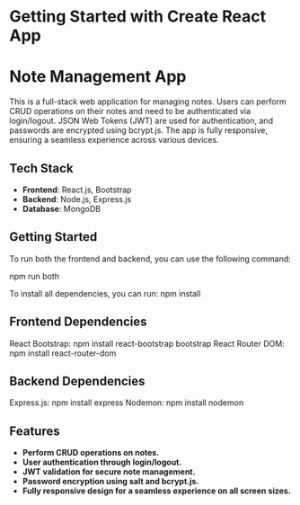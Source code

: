# Getting Started with Create React App

# Note Management App

This is a full-stack web application for managing notes. Users can perform CRUD operations on their notes and need to be authenticated via login/logout. JSON Web Tokens (JWT) are used for authentication, and passwords are encrypted using bcrypt.js. The app is fully responsive, ensuring a seamless experience across various devices.

## Tech Stack

- **Frontend**: React.js, Bootstrap
- **Backend**: Node.js, Express.js
- **Database**: MongoDB

## Getting Started

To run both the frontend and backend, you can use the following command:


npm run both

To install all dependencies, you can run:
npm install


##  Frontend Dependencies
React Bootstrap: npm install react-bootstrap bootstrap
React Router DOM: npm install react-router-dom

## Backend Dependencies
Express.js: npm install express
Nodemon: npm install nodemon

## Features

- **Perform CRUD operations on notes.**
- **User authentication through login/logout.**
- **JWT validation for secure note management.**
- **Password encryption using salt and bcrypt.js.**
- **Fully responsive design for a seamless experience on all screen sizes.**
